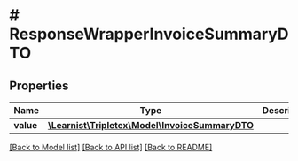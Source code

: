 # # ResponseWrapperInvoiceSummaryDTO

## Properties

Name | Type | Description | Notes
------------ | ------------- | ------------- | -------------
**value** | [**\Learnist\Tripletex\Model\InvoiceSummaryDTO**](InvoiceSummaryDTO.md) |  | [optional]

[[Back to Model list]](../../README.md#models) [[Back to API list]](../../README.md#endpoints) [[Back to README]](../../README.md)
